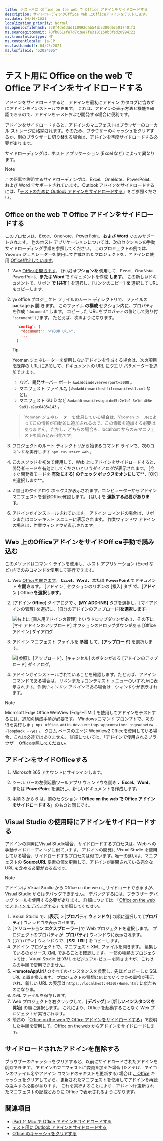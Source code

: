 ```yaml
---
title: テスト用に Office on the web で Office アドインをサイドロードする
description: サイドローディングOffice Web 上Officeアドインをテストします。
ms.date: 04/14/2021
localization_priority: Normal
ms.openlocfilehash: 938f4de53dd110992dab547b5300d625017401f3
ms.sourcegitcommit: 78fb861afe7d7c3ee7fe3186150b3fed20994222
ms.translationtype: MT
ms.contentlocale: ja-JP
ms.lasthandoff: 04/26/2021
ms.locfileid: "52024305"
---
```

# <a name="sideload-office-add-ins-in-office-on-the-web-for-testing"></a>テスト用に Office on the web で Office アドインをサイドロードする

アドインをサイドロードすると、アドインを最初にアドイン カタログに含めずにアドインをインストールできます。 これは、アドインの表示方法と機能を確認できるので、アドインをテストおよび開発する場合に便利です。

アドインをサイドロードすると、アドインのマニフェストはブラウザーのローカル ストレージに格納されます。そのため、ブラウザーのキャッシュをクリアするか、別のブラウザーに切り替える場合は、アドインを再度サイドロードする必要があります。

サイドローディングは、ホスト アプリケーション (Excel など) によって異なります。

> [!NOTE]
> この記事で説明するサイドローディングは、Excel、OneNote、PowerPoint、および Word でサポートされています。 Outlook アドインをサイドロードするには、「[テストのために Outlook アドインをサイドロードする](../outlook/sideload-outlook-add-ins-for-testing.md)」をご参照ください。

## <a name="sideload-an-office-add-in-in-office-on-the-web"></a>Office on the web で Office アドインをサイドロードする

このプロセスは、Excel、OneNote、PowerPoint、**および Word** でのみサポートされます。   他のホスト アプリケーションについては、次のセクションの手動サイドローディング手順を参照してください。 このプロジェクトの例では、Yeoman ジェネレーターを使用して作成されたプロジェクトを、アドインに使用 [Office想定しています](https://github.com/OfficeDev/generator-office)。

1. Web [Officeを開きます](https://office.live.com/)。 [作成]**オプションを** 使用して、Excel、OneNote、PowerPoint、**または Word** でドキュメントを作成 **します**。   この新しいドキュメントで、リボン **で [共有** ] を選択し、[リンクのコピー] **を** 選択して URL をコピーします。

2. yo office プロジェクト ファイルのルート ディレクトリで、ファイルのpackage.js **開** きます。 このファイル **の構成** セクション内に、プロパティを作成 `"document"` します。 コピーした URL をプロパティの値として貼り付 `"document"` けます。 たとえば、次のようになります。

    ```json
      "config": {
        "document": "<YOUR URL>",
        ...
      }
    ```

    > [!TIP]
    > Yeoman ジェネレーターを使用しないアドインを作成する場合は、次の項目を既存の URL に追加して、ドキュメントの URL にクエリ パラメーターを追加できます。

    - など、開発サーバー ポート `&wdaddindevserverport=3000` 。
    - マニフェスト ファイル名 ( `&wdaddinmanifestfile=manifest1.xml` など)。
    - マニフェスト GUID など `&wdaddinmanifestguid=05c2e1c9-3e1d-406e-9a91-e9ac64854143` 。

    > Yeoman ジェネレーターを使用している場合は、Yeoman ツールによってこの情報が自動的に追加されるので、この情報を追加する必要はありません。
    > ただし、どちらの場合も、localhost からのみマニフェストを読み込み可能です。

3. プロジェクトのルート ディレクトリから始まるコマンド ラインで、次のコマンドを実行します `npm run start:web` 。

4. このメソッドを初めて使用して、Web 上にアドインをサイドロードすると、開発者モードを有効にしてくださいというダイアログが表示されます。 [今すぐ開発者モードを **有効にする] のチェック ボックスをオンにして****、[OK] を選択します**。

5. 2 番目のダイアログ ボックスが表示されます。コンピューターからアドイン マニフェストを登録Office確認します。 [はい] を **選択する必要があります**。

6. アドインがインストールされています。 アドイン コマンドの場合は、リボンまたはコンテキスト メニューに表示されます。 作業ウィンドウ アドインの場合は、作業ウィンドウが表示されます。

## <a name="sideload-an-office-add-in-in-office-on-the-web-manually"></a>Web 上のOfficeアドインをサイドOffice手動で読み込む

このメソッドはコマンド ラインを使用し、ホスト アプリケーション (Excel など) 内でのみコマンドを使用して実行できます。

1. Web [Officeを開きます](https://office.live.com/)。 **Excel、Word、または** **PowerPoint** でドキュメント **を開きます**。 [アドイン **]** セクションのリボンの [挿入] タブ **で、[アドイン** ] Office **を選択します**。

1. [アドイン **Office]** ダイアログで **、[MY ADD-INS]** タブを選択し、[マイアドインの管理] を選択し、[自分のアドインのアップロード]**を選択します**。

    ![右上に [個人用アドインの管理] というドロップダウンがあり、その下に [マイ アドインのアップロード] オプションのドロップダウンがある [Office アドイン] ダイアログ](../images/office-add-ins-my-account.png)

1. アドイン マニフェスト ファイルを **参照** して、**[アップロード]** を選択します。

    ![[参照]、[アップロード]、[キャンセル] のボタンがある [アドインのアップロード] ダイアログ。](../images/upload-add-in.png)

1. アドインがインストールされていることを確認します。たとえば、アドイン コマンドである場合は、リボンまたはコンテキスト メニューのいずれかに表示されます。作業ウィンドウ アドインである場合は、ウィンドウが表示されます。

> [!NOTE]
> Microsoft Edge Office WebView (EdgeHTML) を使用してアドインをテストするには、追加の構成手順が必要です。 Windows コマンド プロンプトで、次の行を実行します `npx office-addin-dev-settings appcontainer EdgeWebView --loopback --yes` 。 クロム ベースのエッジ WebView2 Officeを使用している場合、これは必須ではありません。 詳細については、「アドインで使用されるブラウザー [Office参照してください](../concepts/browsers-used-by-office-web-add-ins.md)。

## <a name="sideload-an-office-add-in"></a>アドインをサイドOfficeする

1. Microsoft 365 アカウントにサインインします。

2. ツール バーの左側起動ツールアプリ ウィンドウを開き **、Excel、Word、** または **PowerPoint** を選択し、新しいドキュメントを作成します。

3. 手順 3 から 6 は、前のセクション「**Office on the web で Office アドインをサイドロードする**」のものと同じです。

## <a name="sideload-an-add-in-when-using-visual-studio"></a>Visual Studio の使用時にアドインをサイドロードする

アドインの開発にVisual Studio場合、サイドロードするプロセスは、Web への手動サイドローディングに似ています。 アドインの開発に Visual Studio を使用している場合、サイドロードするプロセスは似ています。唯一の違いは、マニフェストの **SourceURL** 要素の値を更新して、アドインが展開されている完全な URL を含める必要がある点です。

> [!NOTE]
> アドインは Visual Studio から Office on the web にサイドロードできますが、Visual Studio からはデバッグできません。 デバッグするには、ブラウザー デバッグ ツールを使用する必要があります。 詳細については、「[Office on the web でアドインをデバッグする](debug-add-ins-in-office-online.md)」を参照してください。

1. Visual Studio で、[**表示**]  >  [**プロパティ ウィンドウ**] の順に選択して [**プロパティ**] ウィンドウを表示させます。
2. [**ソリューション エクスプローラー**] で Web プロジェクトを選択します。 プロジェクトのプロパティが [**プロパティ**] ウィンドウに表示されます。
3. [プロパティ] ウィンドウで、[**SSL URL**] をコピーします。
4. アドイン プロジェクトで、マニフェスト XML ファイルを開きます。 編集しているのがソース XML であることを確認します。 一部の種類のプロジェクトでは、Visual Studio は XML のビジュアル ビューを開きますが、これは次の手順で使用できません。
5. **~remoteAppUrl/** のすべてのインスタンスを検索し、先ほどコピーした SSL URL と置き換えます。 プロジェクトの種類に応じていくつかの置換が表示され、新しい URL の表示は `https://localhost:44300/Home.html` に似たものになりま。
6. XML ファイルを保存します。
7. Web プロジェクトを右クリックして、[**デバッグ**]  >  [**新しいインスタンスを開始**] の順に選択します。 これにより、Office を起動することなく Web プロジェクトが実行されます。
8. 前述の「[Office on the web で Office アドインをサイドロードする](#sideload-an-office-add-in-in-office-on-the-web)」で説明した手順を使用して、Office on the web からアドインをサイドロードします。

## <a name="remove-a-sideloaded-add-in"></a>サイドロードされたアドインを削除する

ブラウザーのキャッシュをクリアすると、以前にサイドロードされたアドインを削除できます。 アドインのマニフェストに変更を加えた場合 (たとえば、アイコンのファイル名やアドイン コマンドのテキストを更新する) 場合は [、Office](clear-cache.md) キャッシュをクリアしてから、更新されたマニフェストを使用してアドインを再読み込みする必要があります。 これを実行することにより、アドインは更新されたマニフェストの記載どおりに Office で表示されるようになります。

## <a name="see-also"></a>関連項目

- [iPad と Mac で Office アドインをサイドロードする](sideload-an-office-add-in-on-ipad-and-mac.md)
- [テスト用に Outlook アドインをサイドロードする](../outlook/sideload-outlook-add-ins-for-testing.md)
- [Office のキャッシュをクリアする](clear-cache.md)
